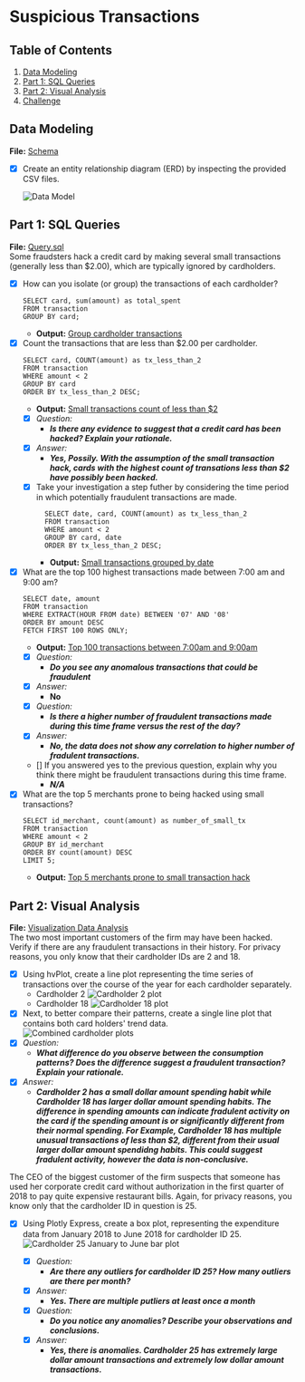 # Suspicious Transactions

<!--- <img src="https://external-content.duckduckgo.com/iu/?u=https%3A%2F%2Fwallpapers.moviemania.io%2Fdesktop%2Fmovie%2F4133%2F2491ad%2Fblow-desktop-wallpaper.jpg%3Fw%3D2552%26h%3D1442&f=1&nofb=1" alt="ether" width="100%"/>
-->

## Table of Contents
1. [Data Modeling](#data-modeling)
2. [Part 1: SQL Queries](#part-1-sql-queries)
3. [Part 2: Visual Analysis](#part-2-visual-analysis)
4. [Challenge](#challenge)

## Data Modeling
**File:** [Schema](./schema.sql)
- [x] Create an entity relationship diagram (ERD) by inspecting the provided CSV files.

  ![Data Model](./images/database_ERD.png)

## Part 1: SQL Queries
**File:** [Query.sql](./query.sql) <br>
Some fraudsters hack a credit card by making several small transactions (generally less than $2.00), which are typically ignored by cardholders. 
  - [x] How can you isolate (or group) the transactions of each cardholder? 
    ```
    SELECT card, sum(amount) as total_spent
    FROM transaction 
    GROUP BY card;
    ```
    - **Output:** [Group cardholder transactions](./output/grouping_cardholders.csv)
  - [x] Count the transactions that are less than $2.00 per cardholder. 
    ```
    SELECT card, COUNT(amount) as tx_less_than_2
    FROM transaction
    WHERE amount < 2
    GROUP BY card
    ORDER BY tx_less_than_2 DESC;
    ```
    - **Output:** [Small transactions count of less than $2](./output/tx_less_than_2.csv)
    - [x] *Question:* 
      - ***Is there any evidence to suggest that a credit card has been hacked? Explain your rationale.***
    - [x] *Answer:* 
      - ***Yes, Possily. With the assumption of the small transaction hack, cards with the highest count of transations less than $2 have possibly been hacked.***
    - [x] Take your investigation a step futher by considering the time period in which potentially fraudulent transactions are made. 
      ```
        SELECT date, card, COUNT(amount) as tx_less_than_2
        FROM transaction
        WHERE amount < 2
        GROUP BY card, date
        ORDER BY tx_less_than_2 DESC;
       ```
      - **Output:** [Small transactions grouped by date](./output/tx_less_than_2_groupby_date.csv)
  - [x] What are the top 100 highest transactions made between 7:00 am and 9:00 am? 
    ```
    SELECT date, amount
    FROM transaction
    WHERE EXTRACT(HOUR FROM date) BETWEEN '07' AND '08'
    ORDER BY amount DESC
    FETCH FIRST 100 ROWS ONLY;
    ```
      - **Output:** [Top 100 transactions between 7:00am and 9:00am](./output/top_100_highest_tx_7am_to_9am.csv)
      - [x] *Question:*
        - ***Do you see any anomalous transactions that could be fraudulent***
      - [x] *Answer:* 
        - **No**
      - [x] *Question:* 
        - ***Is there a higher number of fraudulent transactions made during this time frame versus the rest of the day?***
      - [x] *Answer:* 
        - ***No, the data does not show any correlation to higher number of fradulent transactions.***
      - [] If you answered yes to the previous question, explain why you think there might be fraudulent transactions during this time frame.
        - ***N/A***
  - [x] What are the top 5 merchants prone to being hacked using small transactions? 
    ```
    SELECT id_merchant, count(amount) as number_of_small_tx
    FROM transaction
    WHERE amount < 2
    GROUP BY id_merchant
    ORDER BY count(amount) DESC
    LIMIT 5;
    ```
      - **Output:** [Top 5 merchants prone to small transaction hack](./output/top_5_merchants_small_tx_hack.csv)

## Part 2: Visual Analysis
**File:** [Visualization Data Analysis](./visual_data_analysis.ipynb) <br>
The two most important customers of the firm may have been hacked. Verify if there are any fraudulent transactions in their history. For privacy reasons, you only know that their cardholder IDs are 2 and 18.

  - [x] Using hvPlot, create a line plot representing the time series of transactions over the course of the year for each cardholder separately. 
    - Cardholder 2
      ![Cardholder 2 plot](./images/cardholder_2_line_plot.png)  
    - Cardholder 18
      ![Cardholder 18 plot](./images/cardholder_18_line_plot.png) 
  - [x] Next, to better compare their patterns, create a single line plot that contains both card holders' trend data.  
    ![Combined cardholder plots](./images/combined_carholder_2%2618_plots.png)
  - [x] *Question:* 
    * ***What difference do you observe between the consumption patterns? Does the difference suggest a fraudulent transaction? Explain your rationale.***
  - [x] *Answer:*
    * ***Cardholder 2 has a small dollar amount spending habit while Cardholder 18 has larger dollar amount spending habits. The difference in spending amounts can indicate fradulent activity on the card if the spending amount is or significantly different from their normal spending. For Example, Cardholder 18 has multiple unusual transactions of less than $2, different from their usual larger dollar amount spendidng habits. This could suggest fradulent activity, however the data is non-conclusive.***

The CEO of the biggest customer of the firm suspects that someone has used her corporate credit card without authorization in the first quarter of 2018 to pay quite expensive restaurant bills. Again, for privacy reasons, you know only that the cardholder ID in question is 25.

  - [x] Using Plotly Express, create a box plot, representing the expenditure data from January 2018 to June 2018 for cardholder ID 25.
    ![Cardholder 25 January to June bar plot](./images/cardholder_25_bar_jan_to_june.png)

    - [x] *Question:*
      - ***Are there any outliers for cardholder ID 25? How many outliers are there per month?***
    - [x] *Answer:*
      - ***Yes. There are multiple putliers at least once a month***
    - [x] *Question:*
      - ***Do you notice any anomalies? Describe your observations and conclusions.***
    - [x] *Answer:*
      - ***Yes, there is anomalies. Cardholder 25 has extremely large dollar amount transactions and extremely low dollar amount transactions.***

<!--
## Challenge

* Use the [challenge starter notebook](Starter_Files/challenge.ipynb) to code two Python functions:

* One that uses standard deviation to identify anomalies for any cardholder.

* Another that uses interquartile range to identify anomalies for any cardholder.

* For help with outliers detection, read the following articles:

  * [How to Calculate Outliers](https://www.wikihow.com/Calculate-Outliers)

  * [Removing Outliers Using Standard Deviation in Python](https://www.kdnuggets.com/2017/02/removing-outliers-standard-deviation-python.html)

  * [How to Use Statistics to Identify Outliers in Data](https://machinelearningmastery.com/how-to-use-statistics-to-identify-outliers-in-data/)
-->
